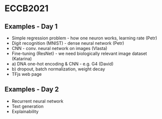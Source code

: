 # ECCB2021

## Examples - Day 1

  * Simple regression problem - how one neuron works, learning rate (Petr)
  * Digit recognition (MNIST) - dense neural network (Petr)
  * CNN - conv. neural network on images  (Vlasta)
  * Fine-tuning (ResNet) - we need biologically relevant image dataset (Katarina)
  * a) DNA one-hot encoding & CNN - e.g. G4 (David)
  * b) dropout, batch normalization, weight decay
  * TFjs web page

## Examples - Day 2

  * Recurrent neural network
  * Text generation
  * Explainability
